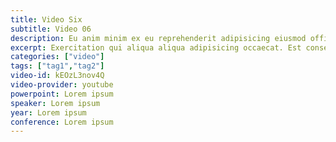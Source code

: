 ```yaml
---
title: Video Six
subtitle: Video 06
description: Eu anim minim ex eu reprehenderit adipisicing eiusmod officia dolor cillum velit qui. Velit minim excepteur amet laborum esse do aliquip reprehenderit minim dolore enim laborum.Enim sit ea nostrud labore ut amet labore. Consequat et consectetur adipisicing proident fugiat aliquip.
excerpt: Exercitation qui aliqua aliqua adipisicing occaecat. Est consectetur voluptate irure pariatur exercitation elit et ut ipsum sunt et reprehenderit non.
categories: ["video"]
tags: ["tag1","tag2"]
video-id: kEOzL3nov4Q
video-provider: youtube
powerpoint: Lorem ipsum
speaker: Lorem ipsum
year: Lorem ipsum
conference: Lorem ipsum
---
```

